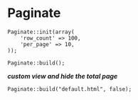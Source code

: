 Paginate
===

	Paginate::init(array(
		'row_count' => 100,
		'per_page' => 10,
	));

	Paginate::build();

***custom view and hide the total page***

	Paginate::build("default.html", false);